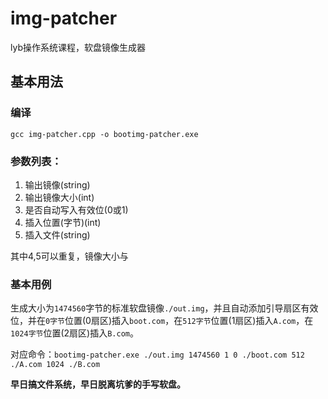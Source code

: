 # img-patcher
lyb操作系统课程，软盘镜像生成器
## 基本用法
### 编译
`gcc img-patcher.cpp -o bootimg-patcher.exe`
### 参数列表：
1. 输出镜像(string)
2. 输出镜像大小(int)
3. 是否自动写入有效位(0或1)
4. 插入位置(字节)(int)
5. 插入文件(string)

其中4,5可以重复，镜像大小与
### 基本用例

生成大小为`1474560`字节的标准软盘镜像`./out.img`，并且自动添加引导扇区有效位，并在`0字节`位置(0扇区)插入`boot.com`，在`512字节`位置(1扇区)插入`A.com`，在`1024字节`位置(2扇区)插入`B.com`。

对应命令：`bootimg-patcher.exe ./out.img 1474560 1 0 ./boot.com 512 ./A.com 1024 ./B.com`

**早日搞文件系统，早日脱离坑爹的手写软盘。**
